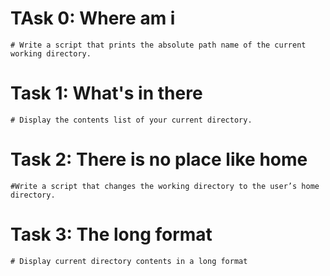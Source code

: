 # TAsk 0: Where am i
	# Write a script that prints the absolute path name of the current working directory.

# Task 1: What's in there
	# Display the contents list of your current directory.

# Task 2: There is no place like home
	#Write a script that changes the working directory to the user’s home directory.

# Task 3: The long format 
	# Display current directory contents in a long format


